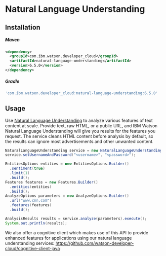 # Natural Language Understanding

## Installation

##### Maven
```xml
<dependency>
  <groupId>com.ibm.watson.developer_cloud</groupId>
  <artifactId>natural-language-understanding</artifactId>
  <version>6.5.0</version>
</dependency>
```

##### Gradle
```gradle
'com.ibm.watson.developer_cloud:natural-language-understanding:6.5.0'
```

## Usage
Use [Natural Language Understanding](https://console.bluemix.net/docs/services/natural-language-understanding/index.html)
to analyze various features of text content at scale. Provide text, raw HTML, or a public URL, and IBM Watson Natural
Language Understanding will give you results for the features you request. The service cleans HTML content before
analysis by default, so the results can ignore most advertisements and other unwanted content.

```java
NaturalLanguageUnderstanding service = new NaturalLanguageUnderstanding("2017-02-27");
service.setUsernameAndPassword("<username>", "<password>");

EntitiesOptions entities = new EntitiesOptions.Builder()
  .sentiment(true)
  .limit(1)
  .build();
Features features = new Features.Builder()
  .entities(entities)
  .build();
AnalyzeOptions parameters = new AnalyzeOptions.Builder()
  .url("www.cnn.com")
  .features(features)
  .build();

AnalysisResults results = service.analyze(parameters).execute();
System.out.println(results);
```

We also offer a cognitive client which makes use of this API to provide enhanced features for applications using our natural language understanding services:
https://github.com/watson-developer-cloud/cognitive-client-java
